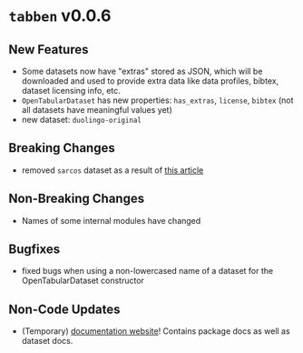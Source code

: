 # `tabben` v0.0.6

## New Features
- Some datasets now have "extras" stored as JSON, which will be downloaded and used to provide extra data like data profiles, bibtex, dataset licensing info, etc.
- `OpenTabularDataset` has new properties: `has_extras`, `license`, `bibtex` (not all datasets have meaningful values yet)
- new dataset: `duolingo-original`

## Breaking Changes
- removed `sarcos` dataset as a result of [this article](https://www.datarobot.com/blog/running-code-and-failing-models/)

## Non-Breaking Changes
- Names of some internal modules have changed

## Bugfixes
- fixed bugs when using a non-lowercased name of a dataset for the OpenTabularDataset constructor

## Non-Code Updates
- (Temporary) [documentation website](https://umd-otb.github.io/OpenTabularDataBenchmark/)! Contains package docs as well as dataset docs.
